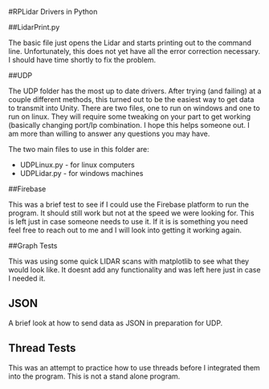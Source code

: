 #RPLidar Drivers in Python

##LidarPrint.py

The basic file just opens the Lidar and starts printing out to the command line. 
Unfortunately, this does not yet have all the error correction necessary. 
I should have time shortly to fix the problem.

##UDP

The UDP folder has the most up to date drivers. After trying (and failing) at a 
couple different methods, this turned out to be the easiest way to get data to transmit
into Unity. There are two files, one to run on windows and one to run on linux. They
will require some tweaking on your part to get working (basically changing port/Ip combination. I hope this helps someone out. I am more than willing to answer any questions you may have. 


The two main files to use in this folder are:

- UDPLinux.py - for linux computers
- UDPLidar.py - for windows machines

##Firebase

This was a brief test to see if I could use the Firebase platform to run the program.
It should still work but not at the speed we were looking for. 
This is left just in case someone needs to use it. If it is is something you need
feel free to reach out to me and I will look into getting it working again.

##Graph Tests

This was using some quick LIDAR scans with matplotlib to see what they
would look like. It doesnt add any functionality and was left here just in case I needed it.

## JSON

A brief look at how to send data as JSON in preparation for UDP. 

## Thread Tests

This was an attempt to practice how to use threads before I integrated them into the program. 
This is not a stand alone program.